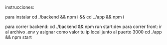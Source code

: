 instrucciones:

para instalar 
cd ./backend && npm i && cd ../app && npm i



para correr backend:
cd ./backend && npm run start:dev
para correr front:
ir al archivo .env y asignar como valor tu ip local junto al puerto 3000
cd ./app && npm start
